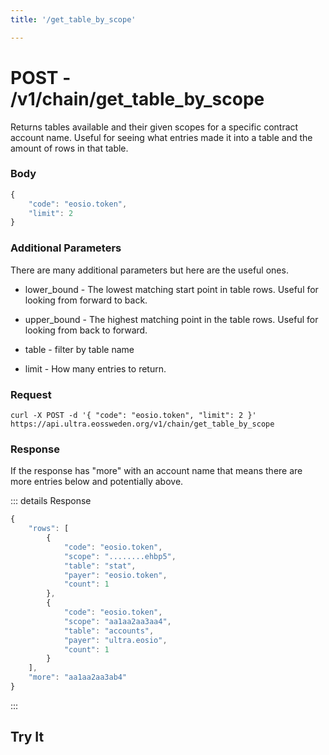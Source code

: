 ```yaml
---
title: '/get_table_by_scope'

---
```


# POST - /v1/chain/get_table_by_scope

Returns tables available and their given scopes for a specific contract account name. Useful for seeing what entries made it into a table and the amount of rows in that table.

### Body

```typescript
{
	"code": "eosio.token",
    "limit": 2
}
```

### Additional Parameters

There are many additional parameters but here are the useful ones.

* lower_bound - The lowest matching start point in table rows. Useful for looking from forward to back.

* upper_bound - The highest matching point in the table rows. Useful for looking from back to forward.

* table - filter by table name

* limit - How many entries to return.

### Request

```
curl -X POST -d '{ "code": "eosio.token", "limit": 2 }'  https://api.ultra.eossweden.org/v1/chain/get_table_by_scope
```

### Response

If the response has "more" with an account name that means there are more entries below and potentially above.

::: details Response
```typescript
{
	"rows": [
		{
			"code": "eosio.token",
			"scope": "........ehbp5",
			"table": "stat",
			"payer": "eosio.token",
			"count": 1
		},
		{
			"code": "eosio.token",
			"scope": "aa1aa2aa3aa4",
			"table": "accounts",
			"payer": "ultra.eosio",
			"count": 1
		}
	],
	"more": "aa1aa2aa3ab4"
}
```
:::

## Try It

<DemoApi 
	type="POST" 
	query="/v1/chain/get_table_by_scope" 
	:body="[
		{ key: 'code', value: 'eosio.token'},
		{ key: 'table', value: 'accounts' },
		{ key: 'limit', value: 10 }
	]"
/>